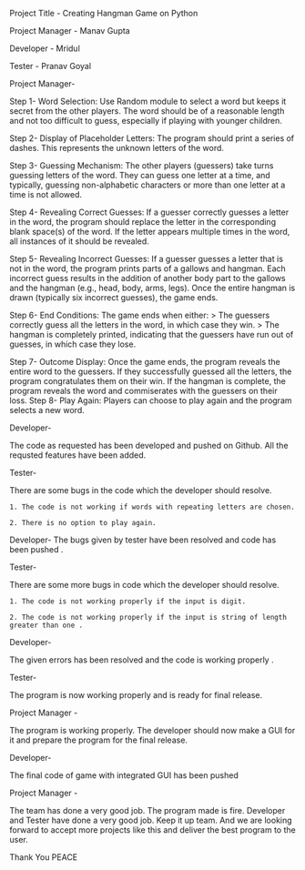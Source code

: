 Project Title - Creating Hangman Game on Python

Project Manager - Manav Gupta

Developer - Mridul 

Tester - Pranav Goyal


Project Manager-

Step 1-
    Word Selection: Use Random module to select a word but keeps it secret from the other players. The word should be of a reasonable length and not too difficult to guess, especially if playing with younger children.

Step 2-
    Display of Placeholder Letters: The program should print a series of dashes. This represents the unknown letters of the word.

Step 3-
    Guessing Mechanism: The other players (guessers) take turns guessing letters of the word. They can guess one letter at a time, and typically, guessing non-alphabetic characters or more than one letter at a time is not allowed.

Step 4-
    Revealing Correct Guesses: If a guesser correctly guesses a letter in the word, the program should replace the letter in the corresponding blank space(s) of the word. If the letter appears multiple times in the word, all instances of it should be revealed.

Step 5-
    Revealing Incorrect Guesses: If a guesser guesses a letter that is not in the word, the program prints parts of a gallows and hangman. Each incorrect guess results in the addition of another body part to the gallows and the hangman (e.g., head, body, arms, legs). Once the entire hangman is drawn (typically six incorrect guesses), the game ends.

Step 6-
    End Conditions: The game ends when either:
      > The guessers correctly guess all the letters in the word, in which case they win.
      > The hangman is completely printed, indicating that the guessers have run out of guesses, in which case they lose.

Step 7-
    Outcome Display: Once the game ends, the program reveals the entire word to the guessers. If they successfully guessed all the letters, the program congratulates them on their win. If the hangman is complete, the program reveals the word and commiserates with the guessers on their loss.
Step 8-
    Play Again: Players can choose to play again and the program selects a new word.



Developer-

The code as requested has been developed and pushed on Github. All the requsted features have been added.


Tester-

There are some bugs in the code which the developer should resolve.

    1. The code is not working if words with repeating letters are chosen.
    
    2. There is no option to play again.

Developer-
The bugs given by tester have been resolved and code has been pushed .


Tester-

There are some more bugs in code which the developer should resolve.

    1. The code is not working properly if the input is digit.
    
    2. The code is not working properly if the input is string of length greater than one .

Developer-

The given errors has been resolved and the code is working properly . 


Tester-

The program is now working properly and is ready for final release.
 

Project Manager -

The program is working properly. The developer should now make a GUI for it and prepare the program for the final release.

Developer-

The final code of game with integrated GUI has been pushed 


Project Manager -

The team has done a very good job. The program made is fire. Developer and Tester have done a very good job. Keep it up team. And we are looking forward to accept more projects like this and deliver the best program to the user.

Thank You
PEACE 